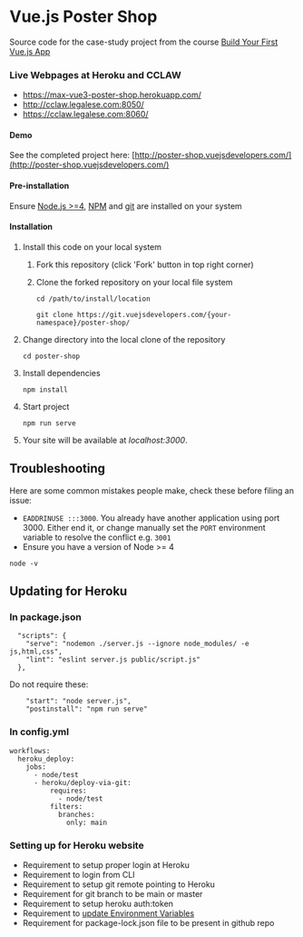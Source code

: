 # Vue.js Poster Shop

Source code for the case-study project from the course [Build Your First Vue.js App](https://vuejsdevelopers.com/courses/first-vue-app?utm_source=gitlab-vjd
)

### Live Webpages at Heroku and CCLAW

- https://max-vue3-poster-shop.herokuapp.com/
- http://cclaw.legalese.com:8050/
- https://cclaw.legalese.com:8060/

#### Demo

See the completed project here: [http://poster-shop.vuejsdevelopers.com/](http://poster-shop.vuejsdevelopers.com/)

#### Pre-installation

Ensure [Node.js  >=4](https://nodejs.org/en/download/), [NPM](https://docs.npmjs.com) and [git](https://git-scm.com/book/en/v2/Getting-Started-Installing-Git) are installed on your system

#### Installation

1. Install this code on your local system

    1. Fork this repository (click 'Fork' button in top right corner)
    2. Clone the forked repository on your local file system

        ```
        cd /path/to/install/location

        git clone https://git.vuejsdevelopers.com/{your-namespace}/poster-shop/
        ```

2. Change directory into the local clone of the repository

    ```
    cd poster-shop
    ```

3. Install dependencies

    ```
    npm install
    ```

4. Start project

    ```
    npm run serve
    ```

5. Your site will be available at *localhost:3000*.

## Troubleshooting

Here are some common mistakes people make, check these before filing an issue:

- `EADDRINUSE :::3000`. You already have another application using port 3000. Either end it, or change manually set the `PORT` environment variable to resolve the conflict e.g. `3001`
- Ensure you have a version of Node >= 4

```
node -v
```

## Updating for Heroku

### In package.json

```
  "scripts": {
    "serve": "nodemon ./server.js --ignore node_modules/ -e js,html,css",
    "lint": "eslint server.js public/script.js"
  },
```

Do not require these:

```
    "start": "node server.js",
    "postinstall": "npm run serve"
```

### In config.yml

```
workflows:
  heroku_deploy:
    jobs:
      - node/test
      - heroku/deploy-via-git:
          requires:
            - node/test
          filters:
            branches:
              only: main
```

### Setting up for Heroku website

- Requirement to setup proper login at Heroku
- Requirement to login from CLI
- Requirement to setup git remote pointing to Heroku
- Requirement for git branch to be main or master
- Requirement to setup heroku auth:token
- Requirement to [update Environment Variables](https://app.circleci.com/settings/project/github/maxloosmu/vue3-poster-shop/environment-variables?return-to=https%3A%2F%2Fapp.circleci.com%2Fprojects%2Fproject-dashboard%2Fgithub%2Fmaxloosmu%2F)
- Requirement for package-lock.json file to be present in github repo


